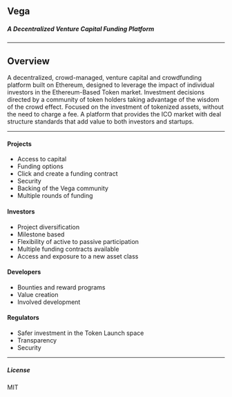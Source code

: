 ## Vega
##### A Decentralized Venture Capital Funding Platform
----
Overview
----
A decentralized, crowd-managed, venture capital and crowdfunding platform built on Ethereum, designed to leverage the impact of individual investors in the Ethereum-Based Token market. Investment decisions directed by a community of token holders taking advantage of the wisdom of the crowd effect. Focused on the investment of tokenized assets, without the need to charge a fee. A platform that provides the ICO market with deal structure standards that add value to both investors and startups.

----
#### Projects
- Access to capital
- Funding options
- Click and create a funding contract
- Security
- Backing of the Vega community
- Multiple rounds of funding

#### Investors
- Project diversification
- Milestone based
- Flexibility of active to passive participation
- Multiple funding contracts available
- Access and exposure to a new asset class

#### Developers
- Bounties and reward programs
- Value creation
- Involved development

#### Regulators
- Safer investment in the Token Launch space
- Transparency
- Security
---
##### License
MIT
